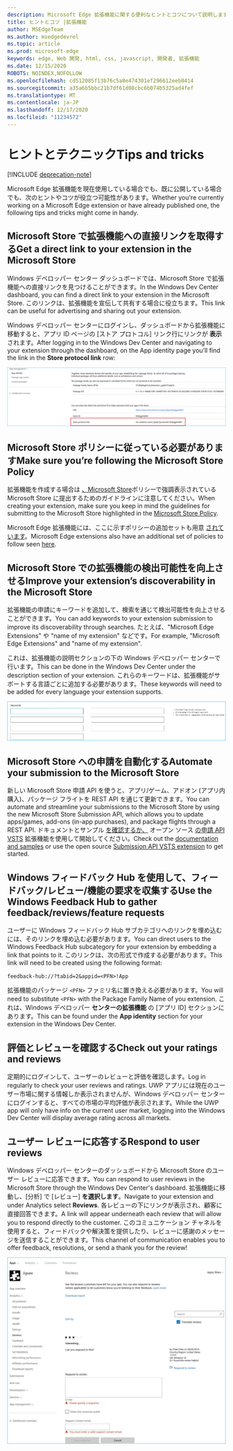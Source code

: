 ```yaml
---
description: Microsoft Edge 拡張機能に関する便利なヒントとコツについて説明します。
title: ヒントとコツ |拡張機能
author: MSEdgeTeam
ms.author: msedgedevrel
ms.topic: article
ms.prod: microsoft-edge
keywords: edge, Web 開発, html, css, javascript, 開発者, 拡張機能
ms.date: 12/15/2020
ROBOTS: NOINDEX,NOFOLLOW
ms.openlocfilehash: cd512085f13b76c5a8e474301ef296612eeb0414
ms.sourcegitcommit: a35a6b5bbc21b7df61d08cbc6b074b5325ad4fef
ms.translationtype: MT
ms.contentlocale: ja-JP
ms.lasthandoff: 12/17/2020
ms.locfileid: "11234572"
---
```

# <span data-ttu-id="c4ba8-104">ヒントとテクニック</span><span class="sxs-lookup"><span data-stu-id="c4ba8-104">Tips and tricks</span></span>  

[!INCLUDE [deprecation-note](includes/deprecation-note.md)]  

<span data-ttu-id="c4ba8-105">Microsoft Edge 拡張機能を現在使用している場合でも、既に公開している場合でも、次のヒントやコツが役立つ可能性があります。</span><span class="sxs-lookup"><span data-stu-id="c4ba8-105">Whether you're currently working on a Microsoft Edge extension or have already published one, the following tips and tricks might come in handy.</span></span>

## <span data-ttu-id="c4ba8-106">Microsoft Store で拡張機能への直接リンクを取得する</span><span class="sxs-lookup"><span data-stu-id="c4ba8-106">Get a direct link to your extension in the Microsoft Store</span></span>

<span data-ttu-id="c4ba8-107">Windows デベロッパー センター ダッシュボードでは、Microsoft Store で拡張機能への直接リンクを見つけることができます。</span><span class="sxs-lookup"><span data-stu-id="c4ba8-107">In the Windows Dev Center dashboard, you can find a direct link to your extension in the Microsoft Store.</span></span> <span data-ttu-id="c4ba8-108">このリンクは、拡張機能を宣伝して共有する場合に役立ちます。</span><span class="sxs-lookup"><span data-stu-id="c4ba8-108">This link can be useful for advertising and sharing out your extension.</span></span>

<span data-ttu-id="c4ba8-109">Windows デベロッパー センターにログインし、ダッシュボードから拡張機能に移動すると、アプリ ID ページの [ストア プロトコル] リンク行にリンクが **表示** されます。</span><span class="sxs-lookup"><span data-stu-id="c4ba8-109">After logging in to the Windows Dev Center and navigating to your extension through the dashboard, on the App identity page you’ll find the link in the **Store protocol link** row:</span></span>

![ストア プロトコル リンク](./media/store-link.png)
 
## <span data-ttu-id="c4ba8-111">Microsoft Store ポリシーに従っている必要があります</span><span class="sxs-lookup"><span data-stu-id="c4ba8-111">Make sure you’re following the Microsoft Store Policy</span></span>

<span data-ttu-id="c4ba8-112">拡張機能を作成する場合は [、Microsoft Store](https://msdn.microsoft.com/library/windows/apps/dn764944.aspx)ポリシーで強調表示されている Microsoft Store に提出するためのガイドラインに注意してください。</span><span class="sxs-lookup"><span data-stu-id="c4ba8-112">When creating your extension, make sure you keep in mind the guidelines for submitting to the Microsoft Store highlighted in the [Microsoft Store Policy](https://msdn.microsoft.com/library/windows/apps/dn764944.aspx).</span></span> 
 
<span data-ttu-id="c4ba8-113">Microsoft Edge 拡張機能には、ここに示すポリシーの追加セットも用意 [されています](https://msdn.microsoft.com/library/windows/apps/dn764944.aspx#pol_10_12)。</span><span class="sxs-lookup"><span data-stu-id="c4ba8-113">Microsoft Edge extensions also have an additional set of policies to follow seen [here](https://msdn.microsoft.com/library/windows/apps/dn764944.aspx#pol_10_12).</span></span>

## <span data-ttu-id="c4ba8-114">Microsoft Store での拡張機能の検出可能性を向上させる</span><span class="sxs-lookup"><span data-stu-id="c4ba8-114">Improve your extension’s discoverability in the Microsoft Store</span></span>

<span data-ttu-id="c4ba8-115">拡張機能の申請にキーワードを追加して、検索を通じて検出可能性を向上させることができます。</span><span class="sxs-lookup"><span data-stu-id="c4ba8-115">You can add keywords to your extension submission to improve its discoverability through searches.</span></span> <span data-ttu-id="c4ba8-116">たとえば、"Microsoft Edge Extensions" や "name of my extension" などです。</span><span class="sxs-lookup"><span data-stu-id="c4ba8-116">For example, "Microsoft Edge Extensions" and "name of my extension".</span></span> 

<span data-ttu-id="c4ba8-117">これは、拡張機能の説明セクションの下の Windows デベロッパー センターで行います。</span><span class="sxs-lookup"><span data-stu-id="c4ba8-117">This can be done in the Windows Dev Center under the description section of your extension.</span></span> <span data-ttu-id="c4ba8-118">これらのキーワードは、拡張機能がサポートする言語ごとに追加する必要があります。</span><span class="sxs-lookup"><span data-stu-id="c4ba8-118">These keywords will need to be added for every language your extension supports.</span></span>

![レビューへの応答の送信 - キーワード](./media/keywords.png)

## <span data-ttu-id="c4ba8-120">Microsoft Store への申請を自動化する</span><span class="sxs-lookup"><span data-stu-id="c4ba8-120">Automate your submission to the Microsoft Store</span></span>

<span data-ttu-id="c4ba8-121">新しい Microsoft Store 申請 API を使うと、アプリ/ゲーム、アドオン (アプリ内購入)、パッケージ フライトを REST API を通じて更新できます。</span><span class="sxs-lookup"><span data-stu-id="c4ba8-121">You can automate and streamline your submissions to the Microsoft Store by using the new Microsoft Store Submission API, which allows you to update apps/games, add-ons (in-app purchases), and package flights through a REST API.</span></span> <span data-ttu-id="c4ba8-122">ドキュメントとサンプル [を確認するか、](https://docs.microsoft.com/windows/uwp/monetize/create-and-manage-submissions-using-windows-store-services) オープン ソース [の申請 API VSTS](https://github.com/Microsoft/windows-dev-center-vsts-extension) 拡張機能を使用して開始してください。</span><span class="sxs-lookup"><span data-stu-id="c4ba8-122">Check out the [documentation and samples](https://docs.microsoft.com/windows/uwp/monetize/create-and-manage-submissions-using-windows-store-services) or use the open source [Submission API VSTS extension](https://github.com/Microsoft/windows-dev-center-vsts-extension) to get started.</span></span>

## <span data-ttu-id="c4ba8-123">Windows フィードバック Hub を使用して、フィードバック/レビュー/機能の要求を収集する</span><span class="sxs-lookup"><span data-stu-id="c4ba8-123">Use the Windows Feedback Hub to gather feedback/reviews/feature requests</span></span>

<span data-ttu-id="c4ba8-124">ユーザーに Windows フィードバック Hub サブカテゴリへのリンクを埋め込むには、そのリンクを埋め込む必要があります。</span><span class="sxs-lookup"><span data-stu-id="c4ba8-124">You can direct users to the Windows Feedback Hub subcategory for your extension by embedding a link that points to it.</span></span> <span data-ttu-id="c4ba8-125">このリンクは、次の形式で作成する必要があります。</span><span class="sxs-lookup"><span data-stu-id="c4ba8-125">This link will need to be created using the following format:</span></span> 

```text
feedback-hub://?tabid=2&appid=<PFN>!App
```  

<span data-ttu-id="c4ba8-126">拡張機能のパッケージ `<PFN>` ファミリ名に置き換える必要があります。</span><span class="sxs-lookup"><span data-stu-id="c4ba8-126">You will need to substitute `<PFN>` with the Package Family Name of you extension.</span></span> <span data-ttu-id="c4ba8-127">これは、Windows デベロッパー **センターの拡張機能** の [アプリ ID] セクションにあります。</span><span class="sxs-lookup"><span data-stu-id="c4ba8-127">This can be found under the **App identity** section for your extension in the Windows Dev Center.</span></span>

## <span data-ttu-id="c4ba8-128">評価とレビューを確認する</span><span class="sxs-lookup"><span data-stu-id="c4ba8-128">Check out your ratings and reviews</span></span>

<span data-ttu-id="c4ba8-129">定期的にログインして、ユーザーのレビューと評価を確認します。</span><span class="sxs-lookup"><span data-stu-id="c4ba8-129">Log in regularly to check your user reviews and ratings.</span></span> <span data-ttu-id="c4ba8-130">UWP アプリには現在のユーザー市場に関する情報しか表示されませんが、Windows デベロッパー センターにログインすると、すべての市場の平均評価が表示されます。</span><span class="sxs-lookup"><span data-stu-id="c4ba8-130">While the UWP app will only have info on the current user market, logging into the Windows Dev Center will display average rating across all markets.</span></span>

## <span data-ttu-id="c4ba8-131">ユーザー レビューに応答する</span><span class="sxs-lookup"><span data-stu-id="c4ba8-131">Respond to user reviews</span></span>

<span data-ttu-id="c4ba8-132">Windows デベロッパー センターのダッシュボードから Microsoft Store のユーザー レビューに応答できます。</span><span class="sxs-lookup"><span data-stu-id="c4ba8-132">You can respond to user reviews in the Microsoft Store through the Windows Dev Center's dashboard.</span></span> <span data-ttu-id="c4ba8-133">拡張機能に移動し、[分析] で [レビュー] **を選択します**。</span><span class="sxs-lookup"><span data-stu-id="c4ba8-133">Navigate to your extension and under Analytics select **Reviews**.</span></span> <span data-ttu-id="c4ba8-134">各レビューの下にリンクが表示され、顧客に直接回答できます。</span><span class="sxs-lookup"><span data-stu-id="c4ba8-134">A link will appear underneath each review that will allow you to respond directly to the customer.</span></span> <span data-ttu-id="c4ba8-135">このコミュニケーション チャネルを使用すると、フィードバックや解決策を提供したり、レビューに感謝のメッセージを送信することができます。</span><span class="sxs-lookup"><span data-stu-id="c4ba8-135">This channel of communication enables you to offer feedback, resolutions, or send a thank you for the review!</span></span>

![レビューへの応答の送信](./media/reviews.png)
